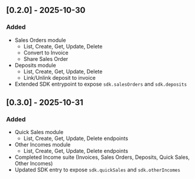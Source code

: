 ## [0.2.0] - 2025-10-30
### Added
- Sales Orders module
  - List, Create, Get, Update, Delete
  - Convert to Invoice
  - Share Sales Order
- Deposits module
  - List, Create, Get, Update, Delete
  - Link/Unlink deposit to invoice
- Extended SDK entrypoint to expose `sdk.salesOrders` and `sdk.deposits`


## [0.3.0] - 2025-10-31
### Added
- Quick Sales module
  - List, Create, Get, Update, Delete endpoints
- Other Incomes module
  - List, Create, Get, Update, Delete endpoints
- Completed Income suite (Invoices, Sales Orders, Deposits, Quick Sales, Other Incomes)
- Updated SDK entry to expose `sdk.quickSales` and `sdk.otherIncomes`
